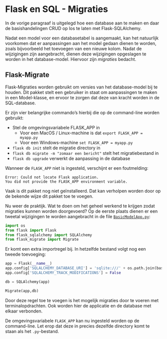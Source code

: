 # Flask en SQL - Migraties

In de vorige paragraaf is uitgelegd hoe een database aan te maken en daar de basishandelingen CRUD op los te laten met Flask-SQLAlchemy.

Nadat een model voor een databasetabel is aangemaakt, kan het natuurlijk voorkomen dat er aanpassingen aan het model gedaan dienen te worden, zoals bijvoorbeeld het toevoegen van een nieuwe kolom. Nadat de wijzigingen zijn aangebracht, dienen deze wijzigingen opgeslagen te worden in het database-model. Hiervoor zijn *migraties* bedacht.

## Flask-Migrate

Flask-Migraties worden gebruikt om versies van het database-model bij te houden. Dit pakket stelt een gebruiker in staat om aanpassingen te maken in een Model-klasse, en ervoor te zorgen dat deze van kracht worden in de SQL-database.

Er zijn vier belangrijke commando’s hierbij die op de command-line worden gebruikt:

- Stel de omgevingsvariabele FLASK_APP in
    - Voor een MacOS / Linux-machine is dat `export FLASK_APP = myapp.py`
    - Voor een Windows-machine `set FLASK_APP = myapp.py`
- `flask db init`  stelt de migratie directory in
- `flask db migrate -m "zomaar een bericht"`  stelt het migratiebestand in
- `flask db upgrade` verwerkt de aanpassing in de database

Wanneer de `FLASK_APP` niet is ingesteld, verschijnt er een foutmelding:

```
Error: Could not locate Flask application. 
You did not provide the FLASK_APP environment variable.
```

Vaak is dit pakket nog niet geïnstalleerd. Dat kan verholpen worden door op de bekende wijze dit pakket toe te voegen. 

Nu weer de praktijk. Wat te doen om het geheel werkend te krijgen zodat migraties kunnen worden doorgevoerd? Op de eerste plaats dienen er een tweetal wijzigingen te worden aangebracht in de file [`BasicModelApp.py`](../bestanden/crud/BasicModelApp.py):

```python hl_lines="4"
import os
from flask import Flask
from flask_sqlalchemy import SQLAlchemy
from flask_migrate import Migrate
```

Er komt een extra importregel bij. In hetzelfde bestand volgt nog een tweede toevoeging:

```python hl_lines="8"
app = Flask(__name__)
app.config['SQLALCHEMY_DATABASE_URI'] = 'sqlite:///' + os.path.join(basedir, 'data.sqlite')
app.config['SQLALCHEMY_TRACK_MODIFICATIONS'] = False

db = SQLAlchemy(app)

Migrate(app,db)
```

Door deze regel toe te voegen is het mogelijk migraties door te voeren met terminalopdrachten. Ook worden hier de applicatie en de database met elkaar verbonden.

De omgevingsvariabele `FLASK_APP` kan nu ingesteld worden op de command-line. Let erop dat deze in precies dezelfde directory komt te staan als het `.py`-bestand.
